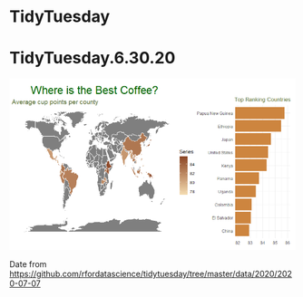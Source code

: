 # TidyTuesday

# TidyTuesday.6.30.20

![](coffee.png)

Date from https://github.com/rfordatascience/tidytuesday/tree/master/data/2020/2020-07-07
